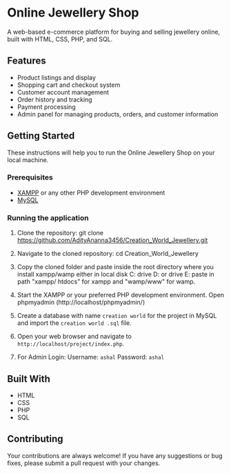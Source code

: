 # Online Jewellery Shop

A web-based e-commerce platform for buying and selling jewellery online, built with HTML, CSS, PHP, and SQL.

## Features
- Product listings and display
- Shopping cart and checkout system
- Customer account management
- Order history and tracking
- Payment processing
- Admin panel for managing products, orders, and customer information


## Getting Started

These instructions will help you to run the Online Jewellery Shop on your local machine.

### Prerequisites

- [XAMPP](https://www.apachefriends.org/download.html) or any other PHP development environment
- [MySQL](https://www.mysql.com/downloads/)

### Running the application

1. Clone the repository:
git clone https://github.com/AdityAnanna3456/Creation_World_Jewellery.git

2. Navigate to the cloned repository:
cd Creation_World_Jewellery

3. Copy the cloned folder and paste inside the root directory where you install xampp/wamp either in local disk C: drive D: or drive E: paste in path "xampp/ htdocs" for xampp and "wamp/www" for wamp.

4. Start the XAMPP or your preferred PHP development environment.
Open phpmyadmin (http://localhost/phpmyadmin/)

5. Create a database with name `creation world` for the project in MySQL and import the `creation world .sql` file.

6. Open your web browser and navigate to `http://localhost/project/index.php`.

8.  For Admin Login:
Username: `ashal`
Password: `ashal`

## Built With

- HTML
- CSS
- PHP
- SQL

## Contributing

Your contributions are always welcome! If you have any suggestions or bug fixes, please submit a pull request with your changes.


